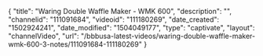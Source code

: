 {
    "title": "Waring Double Waffle Maker - WMK 600",
    "description": "",
    "channelid": "111091684",
    "videoid": "111180269",
    "date_created": "1502924241",
    "date_modified": "1504049177",
    "type": "captivate",
    "layout": "channelVideo",
    "url": "\/bbbusa-latest-videos\/waring-double-waffle-maker-wmk-600-3-notes\/111091684-111180269"
}
